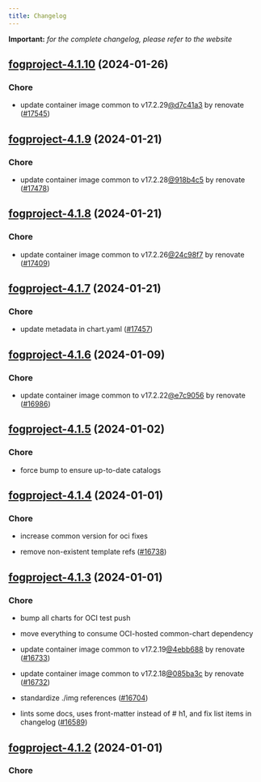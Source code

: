 ```yaml
---
title: Changelog
---
```


**Important:**
*for the complete changelog, please refer to the website*



## [fogproject-4.1.10](https://github.com/truecharts/charts/compare/fogproject-4.1.9...fogproject-4.1.10) (2024-01-26)

### Chore



- update container image common to v17.2.29[@d7c41a3](https://github.com/d7c41a3) by renovate ([#17545](https://github.com/truecharts/charts/issues/17545))


## [fogproject-4.1.9](https://github.com/truecharts/charts/compare/fogproject-4.1.8...fogproject-4.1.9) (2024-01-21)

### Chore



- update container image common to v17.2.28[@918b4c5](https://github.com/918b4c5) by renovate ([#17478](https://github.com/truecharts/charts/issues/17478))


## [fogproject-4.1.8](https://github.com/truecharts/charts/compare/fogproject-4.1.7...fogproject-4.1.8) (2024-01-21)

### Chore



- update container image common to v17.2.26[@24c98f7](https://github.com/24c98f7) by renovate ([#17409](https://github.com/truecharts/charts/issues/17409))


## [fogproject-4.1.7](https://github.com/truecharts/charts/compare/fogproject-4.1.6...fogproject-4.1.7) (2024-01-21)

### Chore



- update metadata in chart.yaml ([#17457](https://github.com/truecharts/charts/issues/17457))




## [fogproject-4.1.6](https://github.com/truecharts/charts/compare/fogproject-4.1.5...fogproject-4.1.6) (2024-01-09)

### Chore



- update container image common to v17.2.22[@e7c9056](https://github.com/e7c9056) by renovate ([#16986](https://github.com/truecharts/charts/issues/16986))


## [fogproject-4.1.5](https://github.com/truecharts/charts/compare/fogproject-4.1.4...fogproject-4.1.5) (2024-01-02)

### Chore



- force bump to ensure up-to-date catalogs


## [fogproject-4.1.4](https://github.com/truecharts/charts/compare/fogproject-4.1.3...fogproject-4.1.4) (2024-01-01)

### Chore



- increase common version for oci fixes

- remove non-existent template refs ([#16738](https://github.com/truecharts/charts/issues/16738))


## [fogproject-4.1.3](https://github.com/truecharts/charts/compare/fogproject-4.1.0...fogproject-4.1.3) (2024-01-01)

### Chore



- bump all charts for OCI test push

- move everything to consume OCI-hosted common-chart dependency

- update container image common to v17.2.19[@4ebb688](https://github.com/4ebb688) by renovate ([#16733](https://github.com/truecharts/charts/issues/16733))

- update container image common to v17.2.18[@085ba3c](https://github.com/085ba3c) by renovate ([#16732](https://github.com/truecharts/charts/issues/16732))

- standardize ./img references ([#16704](https://github.com/truecharts/charts/issues/16704))

- lints some docs, uses front-matter instead of # h1, and fix list items in changelog ([#16589](https://github.com/truecharts/charts/issues/16589))


## [fogproject-4.1.2](https://github.com/truecharts/charts/compare/fogproject-4.1.0...fogproject-4.1.2) (2024-01-01)

### Chore
